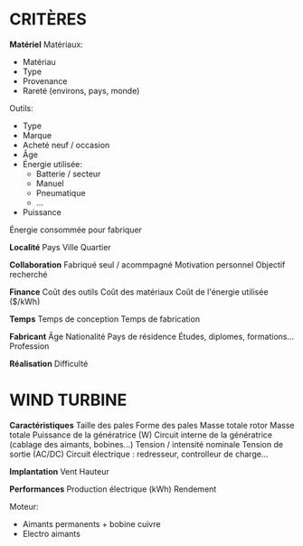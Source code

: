 # CRITÈRES

**Matériel**
Matériaux:
 - Matériau
 - Type
 - Provenance
 - Rareté (environs, pays, monde)

Outils:
 - Type
 - Marque
 - Acheté neuf / occasion
 - Âge
 - Énergie utilisée:
    * Batterie / secteur
    * Manuel
    * Pneumatique
    * ...
 - Puissance

Énergie consommée pour fabriquer

**Localité**
Pays
Ville
Quartier

**Collaboration**
Fabriqué seul / acommpagné
Motivation personnel
Objectif recherché

**Finance**
Coût des outils
Coût des matériaux
Coût de l'énergie utilisée ($/kWh)

**Temps**
Temps de conception
Temps de fabrication

**Fabricant**
Âge
Nationalité
Pays de résidence
Études, diplomes, formations...
Profession

**Réalisation**
Difficulté

# WIND TURBINE

**Caractéristiques**
Taille des pales
Forme des pales
Masse totale rotor
Masse totale
Puissance de la génératrice (W)
Circuit interne de la génératrice (cablage des aimants, bobines...)
Tension / intensité nominale
Tension de sortie (AC/DC)
Circuit électrique : redresseur, controlleur de charge...

**Implantation**
Vent
Hauteur

**Performances**
Production électrique (kWh)
Rendement


Moteur:
- Aimants permanents + bobine cuivre
- Electro aimants
